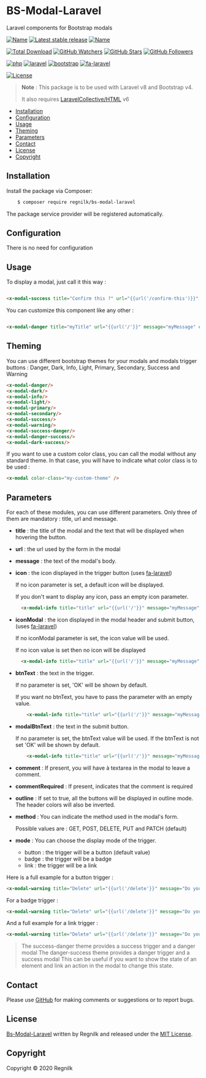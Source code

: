 # BS-Modal-Laravel

Laravel components for Bootstrap modals

[![Name](https://badgen.net/packagist/name/regnilk/bs-modal-laravel?color=blue)](https://packagist.org/packages/regnilk/bs-modal-laravel)
[![Latest stable release](https://badgen.net/packagist/v/regnilk/bs-modal-laravel?color=cyan)](https://packagist.org/packages/regnilk/bs-modal-modal-laravel)
[![Name](https://badgen.net/github/last-commit/regnilk/bs-modal-laravel?color=green)](https://github.com/regnilk/bs-modal-laravel)

[![Total Download](https://badgen.net/packagist/dt/regnilk/bs-modal-laravel?color=green)](https://github.com/regnilk/bs-modal-laravel)
[![GitHub Watchers](https://badgen.net/packagist/ghw/regnilk/bs-modal-laravel?color=blue)](https://github.com/regnilk/bs-modal-laravel)
[![GitHub Stars](https://badgen.net/packagist/ghs/regnilk/bs-modal-laravel?color=yellow)](https://github.com/regnilk/bs-modal-laravel)
[![GitHub Followers](https://badgen.net/packagist/ghf/regnilk/bs-modal-laravel?color=cyan)](https://github.com/regnilk/bs-modal-laravel)

[![php](https://badgen.net/packagist/php/regnilk/bs-modal-laravel?color=orange)]()
[![laravel](https://badgen.net/badge/Laravel/&gt;&equals;8.0?color=orange)]()
[![bootstrap](https://badgen.net/badge/Bootstrap/&gt;&equals;4.0?color=orange)]()
[![fa-laravel](https://badgen.net/badge/regnilk-fa-laravel/&gt;&equals;1.1?color=orange)]()

[![License](https://badgen.net/packagist/license/regnilk/bs-modal-laravel)]()

> **Note** : This package is to be used with Laravel v8 and Bootstrap v4.
>
> It also requires [LaravelCollective/HTML](https://laravelcollective.com/docs/6.x/html) v6

* [Installation](#installation)
* [Configuration](#configuration)
* [Usage](#usage)
* [Theming](#theming)
* [Parameters](#parameters)
* [Contact](#contact)
* [License](#license)
* [Copyright](#copyright)

## Installation

Install the package via Composer:

```sh
    $ composer require regnilk/bs-modal-laravel
```

The package service provider will be registered automatically.

## Configuration

There is no need for configuration

## Usage

To display a modal, just call it this way :

```html

<x-modal-success title="Confirm this ?" url="{{url('/confirm-this')}}" message="Do you confirm this ?"/>
```

You can customize this component like any other :

```html

<x-modal-danger title="myTitle" url="{{url('/'}}" message="myMessage" class="my-2" style="font-weight: bold;"/>
```

## Theming

You can use different bootstrap themes for your modals and modals trigger buttons : Danger, Dark, Info, Light, Primary, Secondary, Success and Warning

```html
<x-modal-danger/>
<x-modal-dark/>
<x-modal-info/>
<x-modal-light/>
<x-modal-primary/>
<x-modal-secondary/>
<x-modal-success/>
<x-modal-warning/>
<x-modal-success-danger/>
<x-modal-danger-success/>
<x-modal-dark-success/>
```

If you want to use a custom color class, you can call the modal without any standard theme. In that case, you will have to indicate what color class is to be used :
```html
<x-modal color-class="my-custom-theme" />
```

## Parameters

For each of these modules, you can use different parameters. Only three of them are mandatory : title, url and message.

- **title** : the title of the modal and the text that will be displayed when hovering the button.

- **url** : the url used by the form in the modal

- **message** : the text of the modal's body.

- **icon** : the icon displayed in the trigger button (uses [fa-laravel](https://github.com/regnilk/fa-laravel))

  If no icon parameter is set, a default icon will be displayed.

  If you don't want to display any icon, pass an empty icon parameter.

  ```html
    <x-modal-info title="title" url="{{url('/'}}" message="myMessage" icon="" /> 
  ```

- **iconModal** : the icon displayed in the modal header and submit button,  (uses [fa-laravel](https://github.com/regnilk/fa-laravel))

  If no iconModal parameter is set, the icon value will be used.

  If no icon value is set then no icon will be displayed

  ```html
    <x-modal-info title="title" url="{{url('/'}}" message="myMessage" iconModal="" /> 
  ```

- **btnText** : the text in the trigger.

  If no parameter is set, 'OK' will be shown by default.

  If you want no btnText, you have to pass the parameter with an empty value.

  ```html
      <x-modal-info title="title" url="{{url('/'}}" message="myMessage" btnText="ok" /> 
    ```
- **modalBtnText** : the text in the submit button.

  If no parameter is set, the btnText value will be used. If the btnText is not set 'OK' will be shown by default.

  ```html
      <x-modal-info title="title" url="{{url('/'}}" message="myMessage" modalBtnText="ok" /> 
    ```

- **comment** : If present, you will have à textarea in the modal to leave a comment.

- **commentRequired** : If present, indicates that the comment is required

- **outline** : If set to true, all the buttons will be displayed in outline mode. The header colors will also be inverted.

- **method** : You can indicate the method used in the modal's form.

  Possible values are : GET, POST, DELETE, PUT and PATCH (default)

- **mode** : You can choose the display mode of the trigger.

  - button : the trigger will be a button (default value)
  - badge  : the trigger will be a badge 
  - link : the trigger will be a link

Here is a full example for a button trigger :

```html
<x-modal-warning title="Delete" url="{{url('/delete'}}" message="Do you want to delete ?" icon="delete" btnText="Delete" modalBtnText="Remove" comment="true" outline="true" method="delete" mode="button" />
```

For a badge trigger :

```html
<x-modal-warning title="Delete" url="{{url('/delete'}}" message="Do you want to delete ?" icon="delete" btnText="Delete" modalBtnText="Remove" comment="true" outline="true" method="delete" mode="badge" />
```

And a full example for a link trigger :

```html
<x-modal-warning title="Delete" url="{{url('/delete'}}" message="Do you want to delete ?" icon="delete" btnText="Delete" modalBtnText="Remove" comment="true" outline="true" method="delete" mode="link" />
```

> The success-danger theme provides a success trigger and a danger modal
> The danger-success theme provides a danger trigger and a success modal
> This can be useful if you want to show the state of an element and link an action in the modal to change this state.

## Contact

Please use [GitHub](https://github.com/regnilk/bs-modal-laravel) for making comments or suggestions or to report bugs.

## License

[Bs-Modal-Laravel](https://github.com/regnilk/bs-modal-laravel) written by Regnilk and released under the [MIT License](LICENSE).

## Copyright

Copyright &copy; 2020 Regnilk